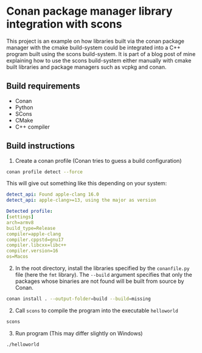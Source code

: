 # Conan package manager library integration with scons
This project is an example on how libraries built via the conan package manager with the cmake build-system could be integrated into a C++ program built using the scons build-system. It is part of a blog post of mine explaining how to use the scons build-system either manually with cmake built libraries and package managers such as vcpkg and conan.

## Build requirements
- Conan
- Python
- SCons
- CMake
- C++ compiler

## Build instructions
1. Create a conan profile (Conan tries to guess a build configuration)
```sh
conan profile detect --force
```

This will give out something like this depending on your system:
```yml
detect_api: Found apple-clang 16.0
detect_api: apple-clang>=13, using the major as version

Detected profile:
[settings]
arch=armv8
build_type=Release
compiler=apple-clang
compiler.cppstd=gnu17
compiler.libcxx=libc++
compiler.version=16
os=Macos
```

2. In the root directory, install the libraries specified by the `conanfile.py` file (here the `fmt` library). The `--build` argument specifies that only the packages whose binaries are not found will be built from source by Conan. 
```sh
conan install . --output-folder=build --build=missing
```

2. Call `scons` to compile the program into the executable `helloworld`
```sh
scons
```

3. Run program (This may differ slightly on Windows)
```sh
./helloworld
```
